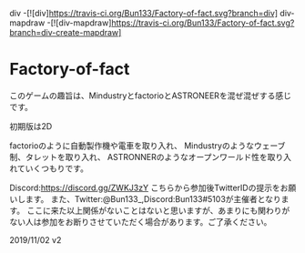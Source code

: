div -[![div]https://travis-ci.org/Bun133/Factory-of-fact.svg?branch=div]
div-mapdraw -[![div-mapdraw]https://travis-ci.org/Bun133/Factory-of-fact.svg?branch=div-create-mapdraw]
# Factory-of-fact
このゲームの趣旨は、MindustryとfactorioとASTRONEERを混ぜ混ぜする感じです。

初期版は2D

factorioのように自動製作機や電車を取り入れ、
Mindustryのようなウェーブ制、タレットを取り入れ、
ASTRONNERのようなオープンワールド性を取り入れていくつもりです。

Discord:https://discord.gg/ZWKJ3zY
こちらから参加後TwitterIDの提示をお願いします。
また、Twitter:@Bun133_,Discord:Bun133#5103が主催者となります。
ここに来た以上関係がないことはないと思いますが、あまりにも関わりがない人は参加をお断りさせていただく場合があります。ご了承ください。

2019/11/02 v2
